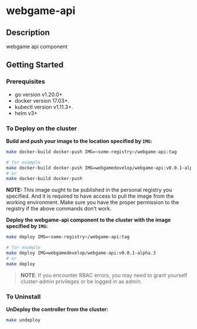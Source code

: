 # webgame-api

## Description
webgame api component

## Getting Started

### Prerequisites
- go version v1.20.0+
- docker version 17.03+.
- kubectl version v1.11.3+.
- helm v3+

### To Deploy on the cluster
**Build and push your image to the location specified by `IMG`:**

```sh
make docker-build docker-push IMG=<some-registry>/webgame-api:tag

# for example
make docker-build docker-push IMG=webgamedevelop/webgame-api:v0.0.1-alpha.3
# or
make docker-build docker-push
```

**NOTE:** This image ought to be published in the personal registry you specified.
And it is required to have access to pull the image from the working environment.
Make sure you have the proper permission to the registry if the above commands don’t work.

**Deploy the webgame-api component to the cluster with the image specified by `IMG`:**

```sh
make deploy IMG=<some-registry>/webgame-api:tag

# for example
make deploy IMG=webgamedevelop/webgame-api:v0.0.1-alpha.3
# or
make deploy
```

> **NOTE**: If you encounter RBAC errors, you may need to grant yourself cluster-admin
privileges or be logged in as admin.

### To Uninstall
**UnDeploy the controller from the cluster:**

```sh
make undeploy
```
